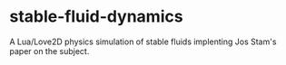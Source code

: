 # stable-fluid-dynamics
A Lua/Love2D physics simulation of stable fluids implenting Jos Stam's paper on the subject.
